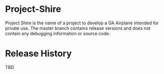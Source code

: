 # Project-Shire

Project Shire is the name of a project to develop a GA Airplane intended for private use. The master branch contains release versions and does not contain any debugging information or source code.

# Release History

TBD
